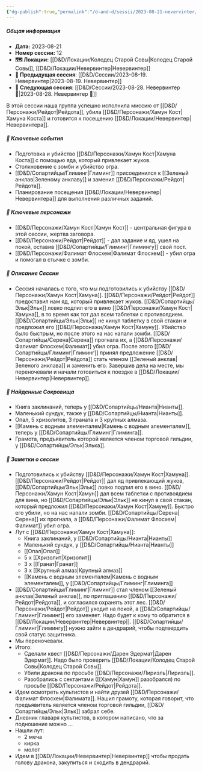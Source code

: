 ```yaml
---
{"dg-publish":true,"permalink":"/d-and-d/sessii/2023-08-21-nevervinter/","created":"2023-12-11T11:29:06.000+04:00","updated":"2023-12-26T18:22:18.788+04:00"}
---
```


##### Общая информация

- **Дата:** 2023-08-21
- **Номер cессии:** 12
- **🗺️ Локации:** [[D&D/Локации/Колодец Старой Совы\|Колодец Старой Совы]], [[D&D/Локации/Невервинтер\|Невервинтер]]
- **🔗 Предыдущая сессия**: [[D&D/Сессии/2023-08-19. Невервинтер\|2023-08-19. Невервинтер]]
- **🔗 Следующая сессия**: [[D&D/Сессии/2023-08-28. Невервинтер 🛑\|2023-08-28. Невервинтер 🛑]]

В этой сессии наша группа успешно исполнила миссию от [[D&D/Персонажи/Рейдот\|Рейдота]], убила [[D&D/Персонажи/Хамун Кост\|Хамуна Коста]] и готовится к посещению [[D&D/Локации/Невервинтер\|Невервинтера]].

##### 🔑 **Ключевые события** 
- Подготовка и убийство [[D&D/Персонажи/Хамун Кост\|Хамуна Коста]] с помощью яда, который привлекает жуков.
- Столкновение с зомби и убийство огра.
- [[D&D/Сопартийцы/Глиминг\|Глиминг]] присоединился к [[Зеленый анклав\|Зеленому анклаву]] и заменил [[D&D/Персонажи/Рейдот\|Рейдота]].
- Планирование посещения [[D&D/Локации/Невервинтер\|Невервинтера]] для выполнения различных заданий.

##### 🧍 **Ключевые персонажи** 
- [[D&D/Персонажи/Хамун Кост\|Хамун Кост]] - центральная фигура в этой сессии, жертва заговора.
- [[D&D/Персонажи/Рейдот\|Рейдот]] - дал задание и яд, ушел на покой, оставив [[D&D/Сопартийцы/Глиминг\|Глимингу]] свой пост.
- [[D&D/Персонажи/Фалимат Флосхем\|Фалимат Флосхем]] - убил огра и помогал в стычке с зомби.

##### 📖 **Описание Сессии** 
- Сессия началась с того, что мы подготовились к убийству [[D&D/Персонажи/Хамун Кост\|Хамуна]]. [[D&D/Персонажи/Рейдот\|Рейдот]] предоставил нам яд, который привлекает жуков. [[D&D/Сопартийцы/Эльк\|Эльк]] ловко подлил его в вино [[D&D/Персонажи/Хамун Кост\|Хамуна]], в то время как тот дал всем таблетки с противоядием. [[D&D/Сопартийцы/Эльк\|Эльк]] не кинул таблетку в свой стакан и предложил его [[D&D/Персонажи/Хамун Кост\|Хамуну]]. Убийство было быстрым, но после этого на нас напали зомби. [[D&D/Сопартийцы/Серена\|Серена]] прогнала их, а [[D&D/Персонажи/Фалимат Флосхем\|Фалимат]] убил огра. После этого [[D&D/Сопартийцы/Глиминг\|Глиминг]] принял предложение [[D&D/Персонажи/Рейдот\|Рейдота]] стать членом [[Зеленый анклав\|Зеленого анклава]] и заменить его. Завершив дела на месте, мы переночевали и начали готовиться к поездке в [[D&D/Локации/Невервинтер\|Невервинтер]].

##### 💎 **Найденные Сокровища** 
- Книга заклинаний, теперь у [[D&D/Сопартийцы/Нианта\|Нианты]].
- Маленький сундук, также у [[D&D/Сопартийцы/Нианта\|Нианты]].
- Опал, 5 хризолитов, 3 граната и 3 крупных алмаза.
- [[Камень с водным элементалем\|Камень с водным элементалем]], теперь у [[D&D/Сопартийцы/Глиминг\|Глиминга]].
- Грамота, предъявитель которой является членом торговой гильдии, у [[D&D/Сопартийцы/Эльк\|Элька]].

##### 📝 **Заметки о сессии**
- Подготовились к убийству [[D&D/Персонажи/Хамун Кост\|Хамуна]]. [[D&D/Персонажи/Рейдот\|Рейдот]] дал яд привлекающий жуков, [[D&D/Сопартийцы/Эльк\|Эльк]] ловко подлил его в вино. [[D&D/Персонажи/Хамун Кост\|Хамун]] дал всем таблетки с противоядием для вина, но [[D&D/Сопартийцы/Эльк\|Эльк]] не кинул в свой стакан, который предложил [[D&D/Персонажи/Хамун Кост\|Хамуну]]. Быстро его убили, но на нас напали зомби. [[D&D/Сопартийцы/Серена\|Серена]] их прогнала, а [[D&D/Персонажи/Фалимат Флосхем\|Фалимат]] убил огра. 
- Лут с [[D&D/Персонажи/Хамун Кост\|Хамуна]]:
	- Книга заклинаний, у [[D&D/Сопартийцы/Нианта\|Нианты]]
	- Маленький сундук, у [[D&D/Сопартийцы/Нианта\|Нианты]]
	- [[Опал\|Опал]]
	- 5 х [[Хризолит\|Хризолит]]
	- 3 х [[Гранат\|Гранат]]
	- 3 х [[Крупный алмаз\|Крупный алмаз]]
	- [[Камень с водным элементалем\|Камень с водным элементалем]], у [[D&D/Сопартийцы/Глиминг\|Глиминга]]
- [[D&D/Сопартийцы/Глиминг\|Глиминг]] стал членом [[Зеленый анклав\|Зеленый анклав]], по приглашению [[D&D/Персонажи/Рейдот\|Рейдота]], и согласился охранять этот лес. [[D&D/Персонажи/Рейдот\|Рейдот]] уходит на покой, а [[D&D/Сопартийцы/Глиминг\|Глиминг]] его заменяет. Надо будет к кому то обратится в [[D&D/Локации/Невервинтер\|Невервинтер]]. [[D&D/Сопартийцы/Глиминг\|Глимингу]] нужно зайти в дендрарий, чтобы подтвердить свой статус защитника.
- Мы переночевали.
- Итого:
	- Сделали квест [[D&D/Персонажи/Дарен Эдермат\|Дарен Эдермат]]. Надо было проверить [[D&D/Локации/Колодец Старой Совы\|Колодец Старой Совы]].
	- Убили дракона по просьбе [[D&D/Персонажи/Лириэль\|Лириэль]].
	- Разобрались с сектантами ([[Хамун\|Хамун]] разобрался) по просьбе [[D&D/Персонажи/Рейдот\|Рейдота]].
- Идем осмотреть культистов и найти друзей [[D&D/Персонажи/Фалимат Флосхем\|Фалимата]]. Нашил грамоту, которая говорит, что предъявитель является членом торговой гильдии, [[D&D/Сопартийцы/Эльк\|Эльк]] забрал себе.
- Дневник главаря культистов, в котором написано, что за подношение можно ...
- Нашли лут:
	- 2 меча
	- кирка
	- молот
- Идем в [[D&D/Локации/Невервинтер\|Невервинтер]] чтобы продать голову дракона, закупиться и сходить в дендрарий.

